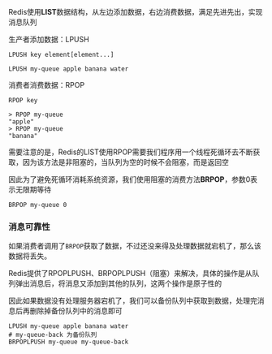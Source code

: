 

Redis使用**LIST**数据结构，从左边添加数据，右边消费数据，满足先进先出，实现消息队列

生产者添加数据：LPUSH

```shell
LPUSH key element[element...]

LPUSH my-queue apple banana water
```

消费者消费数据：RPOP

```shell
RPOP key

> RPOP my-queue
"apple"
> RPOP my-queue
"banana"
```



需要注意的是，Redis的LIST使用RPOP需要我们程序用一个线程死循环去不断获取，因为该方法是非阻塞的，当队列为空的时候不会阻塞，而是返回空

因此为了避免死循环消耗系统资源，我们使用阻塞的消费方法**BRPOP**，参数0表示无限期等待

```shell
BRPOP my-queue 0
```



### 消息可靠性

如果消费者调用了`BRPOP`获取了数据，不过还没来得及处理数据就宕机了，那么该数据将丢失。

Redis提供了RPOPLPUSH、BRPOPLPUSH（阻塞）来解决，具体的操作是从队列弹出消息后，将消息又添加到其他的队列，这两个操作是原子性的

因此如果数据没有处理服务器宕机了，我们可以备份队列中获取到数据，处理完消息后再删除掉备份队列中的消息即可

```shell
LPUSH my-queue apple banana water
# my-queue-back 为备份队列
BRPOPLPUSH my-queue my-queue-back
```

